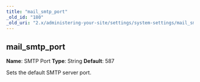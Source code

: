 ```yaml
---
title: "mail_smtp_port"
_old_id: "180"
_old_uri: "2.x/administering-your-site/settings/system-settings/mail_smtp_port"
---
```


## mail\_smtp\_port

**Name**: SMTP Port
**Type**: String
**Default**: 587

Sets the default SMTP server port.
